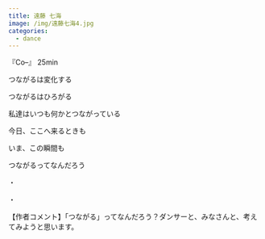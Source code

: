 ```yaml
---
title: 遠藤 七海
image: /img/遠藤七海4.jpg
categories:
  - dance
---
```

『Co–』 25min

つながるは変化する

つながるはひろがる



私達はいつも何かとつながっている



今日、ここへ来るときも

いま、この瞬間も



つながるってなんだろう

・

・

【作者コメント】「つながる」ってなんだろう？ダンサーと、みなさんと、考えてみようと思います。
